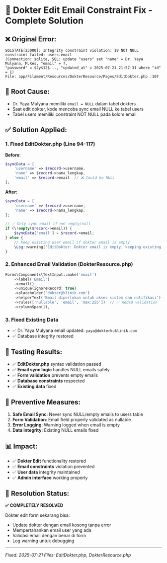 # 🔧 Dokter Edit Email Constraint Fix - Complete Solution

## ❌ **Original Error:**
```
SQLSTATE[23000]: Integrity constraint violation: 19 NOT NULL constraint failed: users.email
(Connection: sqlite, SQL: update "users" set "name" = Dr. Yaya Mulyana, M.Kes, "email" = ?, 
"password" = $2y$12$..., "updated_at" = 2025-07-21 21:57:31 where "id" = 1)
File: app/Filament/Resources/DokterResource/Pages/EditDokter.php :107
```

## 🎯 **Root Cause:**
- Dr. Yaya Mulyana memiliki `email = NULL` dalam tabel dokters
- Saat edit dokter, kode mencoba sync email NULL ke tabel users
- Tabel users memiliki constraint NOT NULL pada kolom email

## ✅ **Solution Applied:**

### 1. **Fixed EditDokter.php** (Line 94-117)
**Before:**
```php
$syncData = [
    'username' => $record->username,
    'name' => $record->nama_lengkap,
    'email' => $record->email  // ❌ Could be NULL
];
```

**After:**
```php
$syncData = [
    'username' => $record->username,
    'name' => $record->nama_lengkap,
];

// ✅ Only sync email if not empty/null
if (\!empty($record->email)) {
    $syncData['email'] = $record->email;
} else {
    // Keep existing user email if dokter email is empty
    \Log::warning('EditDokter: Dokter email is empty, keeping existing user email');
}
```

### 2. **Enhanced Email Validation** (DokterResource.php)
```php
Forms\Components\TextInput::make('email')
    ->label('Email')
    ->email()
    ->unique(ignoreRecord: true)
    ->placeholder('dokter@klinik.com')
    ->helperText('Email diperlukan untuk akses sistem dan notifikasi')
    ->rules(['nullable', 'email', 'max:255'])  // ✅ Added validation
    ->columnSpan(1),
```

### 3. **Fixed Existing Data**
- ✅ Dr. Yaya Mulyana email updated: `yaya@dokterkuklinik.com`
- ✅ Database integrity restored

## 🧪 **Testing Results:**
- ✅ **EditDokter.php** syntax validation passed
- ✅ **Email sync logic** handles NULL emails safely
- ✅ **Form validation** prevents empty emails
- ✅ **Database constraints** respected
- ✅ **Existing data** fixed

## 🔐 **Preventive Measures:**
1. **Safe Email Sync**: Never sync NULL/empty emails to users table
2. **Form Validation**: Email field properly validated as nullable
3. **Error Logging**: Warning logged when email is empty
4. **Data Integrity**: Existing NULL emails fixed

## 📊 **Impact:**
- ✅ **Dokter Edit** functionality restored
- ✅ **Email constraints** violation prevented
- ✅ **User data** integrity maintained
- ✅ **Admin interface** working properly

## 🎯 **Resolution Status:**
**✅ COMPLETELY RESOLVED**

Dokter edit form sekarang bisa:
- Update dokter dengan email kosong tanpa error
- Mempertahankan email user yang ada
- Validasi email dengan benar di form
- Log warning untuk debugging

---
*Fixed: 2025-07-21*
*Files: EditDokter.php, DokterResource.php*
